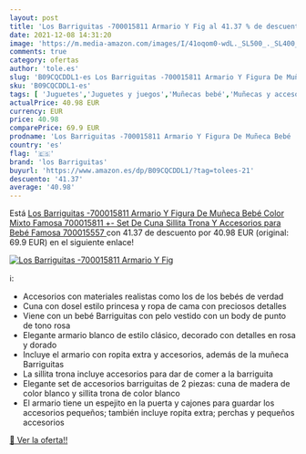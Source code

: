 ```yaml
---
layout: post
title: 'Los Barriguitas -700015811 Armario Y Fig al 41.37 % de descuento'
date: 2021-12-08 14:31:20
image: 'https://m.media-amazon.com/images/I/41oqom0-wdL._SL500_._SL400_.jpg'
comments: true
category: ofertas
author: 'tole.es'
slug: 'B09CQCDDL1-es Los Barriguitas -700015811 Armario Y Figura De Muñeca Bebé...'
sku: 'B09CQCDDL1-es'
tags: [ 'Juguetes','Juguetes y juegos','Muñecas bebé','Muñecas y accesorios','bebé','los barriguitas','trona', ]
actualPrice: 40.98 EUR
currency: EUR
price: 40.98
comparePrice: 69.9 EUR
prodname: 'Los Barriguitas -700015811 Armario Y Figura De Muñeca Bebé  Color Mixto  Famosa 700015811 +- Set De Cuna  Sillita Trona Y Accesorios para Bebé  Famosa 700015557 '
country: 'es'
flag: '🇪🇸'
brand: 'los Barriguitas'
buyurl: 'https://www.amazon.es/dp/B09CQCDDL1/?tag=tolees-21'
descuento: '41.37'
average: '40.98'
---
```


Está [Los Barriguitas -700015811 Armario Y Figura De Muñeca Bebé  Color Mixto  Famosa 700015811 +- Set De Cuna  Sillita Trona Y Accesorios para Bebé  Famosa 700015557 ](https://www.amazon.es/dp/B09CQCDDL1/?tag=tolees-21) con 41.37 de descuento por 40.98 EUR (original: 69.9 EUR) en el siguiente enlace!

[![Los Barriguitas -700015811 Armario Y Fig](https://m.media-amazon.com/images/I/41oqom0-wdL._SL500_._SL400_.jpg)](https://www.amazon.es/dp/B09CQCDDL1/?tag=tolees-21)

ℹ️:

- Accesorios con materiales realistas como los de los bebés de verdad
- Cuna con dosel estilo princesa y ropa de cama con preciosos detalles
- Viene con un bebé Barriguitas con pelo vestido con un body de punto de tono rosa
- Elegante armario blanco de estilo clásico, decorado con detalles en rosa y dorado
- Incluye el armario con ropita extra y accesorios, además de la muñeca Barriguitas
- La sillita trona incluye accesorios para dar de comer a la barriguita
- Elegante set de accesorios barriguitas de 2 piezas: cuna de madera de color blanco y sillita trona de color blanco
- El armario tiene un espejito en la puerta y cajones para guardar los accesorios pequeños; también incluye ropita extra; perchas y pequeños accesorios

[🛒 Ver la oferta!!](https://www.amazon.es/dp/B09CQCDDL1/?tag=tolees-21)
